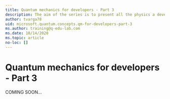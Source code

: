 ```yaml
---
title: Quantum mechanics for developers - Part 3
description: The aim of the series is to present all the physics a developer needs to know to program gate-based quantum computers. (Part 3)
author: tvarga78
uid: microsoft.quantum.concepts.qm-for-developers-part-3
ms.author: training@q-edu-lab.com
ms.date: 10/14/2020
ms.topic: article
no-loc: []
---
```


# Quantum mechanics for developers - Part 3

COMING SOON...
